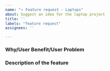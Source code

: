 ```yaml
---
name: "⭐️ Feature request - Laptops"
about: Suggest an idea for the laptop project
title: ''
labels: "feature request"
assignees: ''

---
```


<!-- 
Thank you for providing laptop design suggestions! 
While we won't actively respond to issues in this repo, we will take all suggestions into consideration 
as we undertake our laptop manufacturing project.
-->
### Why/User Benefit/User Problem

### Description of the feature
